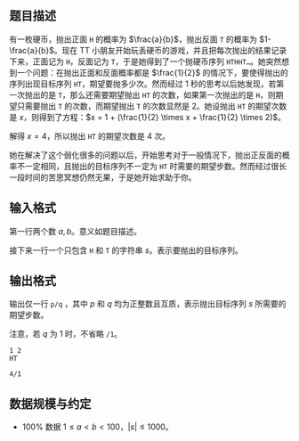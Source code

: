 ## 题目描述

有一枚硬币，抛出正面 `H` 的概率为 $\frac{a}{b}$，抛出反面 `T` 的概率为 $1-\frac{a}{b}$。现在 TT 小朋友开始玩丢硬币的游戏，并且把每次抛出的结果记录下来，正面记为 `H`，反面记为 `T`，于是她得到了一个抛硬币序列 `HTHHT…`。她突然想到一个问题：在抛出正面和反面概率都是 $\frac{1}{2}$ 的情况下，要使得抛出的序列出现目标序列 `HT`，期望要抛多少次。然而经过 $1$ 秒的思考以后她发现，若第一次抛出的是 `T`，那么还需要期望抛出 `HT` 的次数，如果第一次抛出的是 `H`，则期望只需要抛出 `T` 的次数，而期望抛出 `T` 的次数显然是 $2$。她设抛出 `HT` 的期望次数是 $x$，则得到了方程：$x = 1 + (\frac{1}{2} \times x + \frac{1}{2} \times 2)$。

解得 $x = 4$，所以抛出 `HT` 的期望次数是 $4$ 次。

她在解决了这个弱化很多的问题以后，开始思考对于一般情况下，抛出正反面的概率不一定相同，且抛出的目标序列不一定为 `HT` 时需要的期望步数。然而经过很长一段时间的苦思冥想仍然无果，于是她开始求助于你。

## 输入格式

第一行两个数 $a,b$。意义如题目描述。

接下来一行一个只包含 `H` 和 `T` 的字符串 $s$。表示要抛出的目标序列。

## 输出格式

输出仅一行 `p/q` ，其中 $p$ 和 $q$ 均为正整数且互质，表示抛出目标序列 $s$ 所需要的期望步数。

注意，若 $q$ 为 $1$ 时，不省略 `/1`。

```input1
1 2
HT
```

```output1
4/1
```

## 数据规模与约定

* $100\%$ 数据 $1 \leq a < b < 100$，$|s| \leq 1000$。
